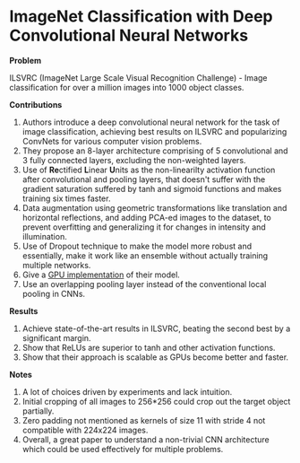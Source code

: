 # ImageNet Classification with Deep Convolutional Neural Networks

**Problem**

ILSVRC (ImageNet Large Scale Visual Recognition Challenge) - Image classification for over a million images into 1000 object classes.

**Contributions**

1. Authors introduce a deep convolutional neural network for the task of image classification, achieving best results on ILSVRC and popularizing ConvNets for various computer vision problems.
2. They propose an 8-layer architecture comprising of 5 convolutional and 3 fully connected layers, excluding the non-weighted layers.
3. Use of **Re**ctified **L**inear **U**nits as the non-linearilty activation function after convolutional and pooling layers, that doesn't suffer with the gradient saturation suffered by tanh and sigmoid functions and makes training six times faster.
4. Data augmentation using geometric transformations like translation and horizontal reflections, and adding PCA-ed images to the dataset, to prevent overfitting and generalizing it for changes in intensity and illumination.
5. Use of Dropout technique to make the model more robust and essentially, make it work like an ensemble without actually training multiple networks.
6. Give a [GPU implementation](https://github.com/dnouri/cuda-convnet) of their model.
7. Use an overlapping pooling layer instead of the conventional local pooling in CNNs.

**Results**

1. Achieve state-of-the-art results in ILSVRC, beating the second best by a significant margin.
2. Show that ReLUs are superior to tanh and other activation functions.
3. Show that their approach is scalable as GPUs become better and faster.

**Notes**

1. A lot of choices driven by experiments and lack intuition. 
2. Initial cropping of all images to 256*256 could crop out the target object partially.
3. Zero padding not mentioned as kernels of size 11 with stride 4 not compatible with 224x224 images.
4. Overall, a great paper to understand a non-trivial CNN architecture which could be used effectively for multiple problems.